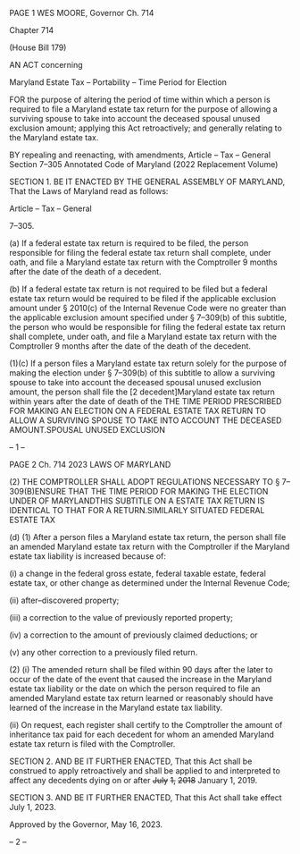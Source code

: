 PAGE 1
WES MOORE, Governor Ch. 714

Chapter 714

(House Bill 179)

AN ACT concerning

Maryland Estate Tax – Portability – Time Period for Election

FOR the purpose of altering the period of time within which a person is required to file a
Maryland estate tax return for the purpose of allowing a surviving spouse to take
into account the deceased spousal unused exclusion amount; applying this Act
retroactively; and generally relating to the Maryland estate tax.

BY repealing and reenacting, with amendments,
Article – Tax – General
Section 7–305
Annotated Code of Maryland
(2022 Replacement Volume)

SECTION 1. BE IT ENACTED BY THE GENERAL ASSEMBLY OF MARYLAND,
That the Laws of Maryland read as follows:

Article – Tax – General

7–305.

(a) If a federal estate tax return is required to be filed, the person responsible for
filing the federal estate tax return shall complete, under oath, and file a Maryland estate
tax return with the Comptroller 9 months after the date of the death of a decedent.

(b) If a federal estate tax return is not required to be filed but a federal estate tax
return would be required to be filed if the applicable exclusion amount under § 2010(c) of
the Internal Revenue Code were no greater than the applicable exclusion amount specified
under § 7–309(b) of this subtitle, the person who would be responsible for filing the federal
estate tax return shall complete, under oath, and file a Maryland estate tax return with
the Comptroller 9 months after the date of the death of the decedent.

(1)(c) If a person files a Maryland estate tax return solely for the purpose of
making the election under § 7–309(b) of this subtitle to allow a surviving spouse to take
into account the deceased spousal unused exclusion amount, the person shall file the
[2 decedent]Maryland estate tax return within years after the date of death of the THE
TIME PERIOD PRESCRIBED FOR MAKING AN ELECTION ON A FEDERAL ESTATE TAX
RETURN TO ALLOW A SURVIVING SPOUSE TO TAKE INTO ACCOUNT THE DECEASED
AMOUNT.SPOUSAL UNUSED EXCLUSION

– 1 –

PAGE 2
Ch. 714 2023 LAWS OF MARYLAND

(2) THE COMPTROLLER SHALL ADOPT REGULATIONS NECESSARY TO
§ 7–309(B)ENSURE THAT THE TIME PERIOD FOR MAKING THE ELECTION UNDER OF
MARYLANDTHIS SUBTITLE ON A ESTATE TAX RETURN IS IDENTICAL TO THAT FOR A
RETURN.SIMILARLY SITUATED FEDERAL ESTATE TAX

(d) (1) After a person files a Maryland estate tax return, the person shall file
an amended Maryland estate tax return with the Comptroller if the Maryland estate tax
liability is increased because of:

(i) a change in the federal gross estate, federal taxable estate,
federal estate tax, or other change as determined under the Internal Revenue Code;

(ii) after–discovered property;

(iii) a correction to the value of previously reported property;

(iv) a correction to the amount of previously claimed deductions; or

(v) any other correction to a previously filed return.

(2) (i) The amended return shall be filed within 90 days after the later
to occur of the date of the event that caused the increase in the Maryland estate tax liability
or the date on which the person required to file an amended Maryland estate tax return
learned or reasonably should have learned of the increase in the Maryland estate tax
liability.

(ii) On request, each register shall certify to the Comptroller the
amount of inheritance tax paid for each decedent for whom an amended Maryland estate
tax return is filed with the Comptroller.

SECTION 2. AND BE IT FURTHER ENACTED, That this Act shall be construed to
apply retroactively and shall be applied to and interpreted to affect any decedents dying on
or after ~~July~~ ~~1,~~ ~~2018~~ January 1, 2019.

SECTION 3. AND BE IT FURTHER ENACTED, That this Act shall take effect July
1, 2023.

Approved by the Governor, May 16, 2023.

– 2 –